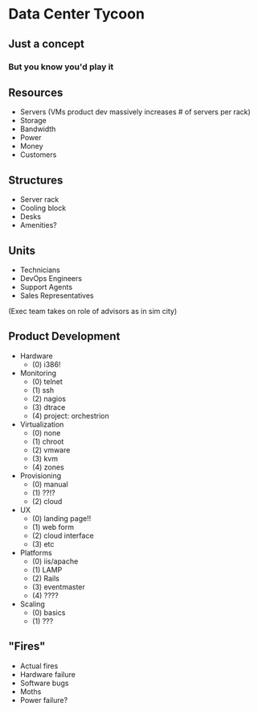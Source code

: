 # Data Center Tycoon
## Just a concept
### But you know you'd play it

## Resources

* Servers (VMs product dev massively increases # of servers per rack)
* Storage
* Bandwidth
* Power
* Money
* Customers

## Structures

* Server rack
* Cooling block
* Desks
* Amenities?

## Units

* Technicians
* DevOps Engineers
* Support Agents
* Sales Representatives

(Exec team takes on role of advisors as in sim city)

## Product Development

* Hardware
  * (0) i386!
* Monitoring
  * (0) telnet
  * (1) ssh
  * (2) nagios
  * (3) dtrace
  * (4) project: orchestrion
* Virtualization
  * (0) none
  * (1) chroot
  * (2) vmware
  * (3) kvm
  * (4) zones
* Provisioning
  * (0) manual
  * (1) ??!?
  * (2) cloud
* UX
  * (0) landing page!!
  * (1) web form
  * (2) cloud interface
  * (3) etc
* Platforms
  * (0) iis/apache
  * (1) LAMP
  * (2) Rails
  * (3) eventmaster
  * (4) ????
* Scaling
  * (0) basics
  * (1) ???

## "Fires"

* Actual fires
* Hardware failure
* Software bugs
* Moths
* Power failure?
